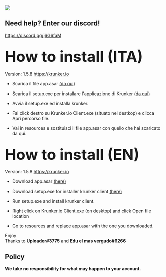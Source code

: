 <img src="https://i.imgur.com/Z2tkF5j.png"><br>
## Need help? Enter our discord!
<a href="https://discord.gg/j6G6faM" target="_blank">https://discord.gg/j6G6faM</a>

## <font size="20px">How to install (ITA)</font><br>
Version: 1.5.8 https://krunker.io

- Scarica il file app.asar <a href="#">(da qui)</a>

- Scarica il setup.exe per installare l'applicazione di Krunker <a href="https://client.krunker.io/setup.exe" target="_blank">(da qui)</a>

- Avvia il setup.exe ed installa krunker.

- Fai click destro su Krunker.io Client.exe (situato nel destkop) e clicca Apri percorso file.

- Vai in resources e sostituisci il file app.asar con quello che hai scaricato da qui.

## <font size="20px">How to install (EN)</font><br>
Version: 1.5.8 https://krunker.io

- Download app.asar <a href="#">(here)</a>

- Download setup.exe for installer krunker client <a href="https://client.krunker.io/setup.exe" target="_blank">(here)</a>

- Run setup.exe and install krunker client.

- Right click on Krunker.io Client.exe (on desktop) and click Open file location

- Go to resources and replace app.asar with the one you downloaded.

Enjoy<br>
Thanks to <b>Uploader#3775</b> and <b>Edu el mas vergudo#6266</b>

## Policy
<b>We take no responsibility for what may happen to your account.</b>
